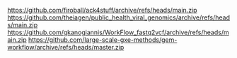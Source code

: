 https://github.com/firoball/ack4stuff/archive/refs/heads/main.zip
https://github.com/theiagen/public_health_viral_genomics/archive/refs/heads/main.zip
https://github.com/gkanogiannis/WorkFlow_fastq2vcf/archive/refs/heads/main.zip
https://github.com/large-scale-gxe-methods/gem-workflow/archive/refs/heads/master.zip
